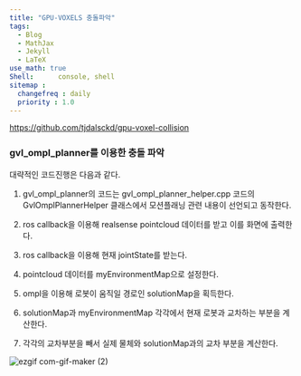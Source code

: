 ```yaml
---
title: "GPU-VOXELS 충돌파악"
tags:
  - Blog
  - MathJax
  - Jekyll
  - LaTeX
use_math: true
Shell:      console, shell
sitemap :
  changefreq : daily
  priority : 1.0
---
```


https://github.com/tjdalsckd/gpu-voxel-collision


### gvl_ompl_planner를 이용한 충돌 파악
대략적인 코드진행은 다음과 같다.

  1. gvl_ompl_planner의 코드는 gvl_ompl_planner_helper.cpp 코드의 GvlOmplPlannerHelper 클래스에서 모션플래닝 관련 내용이 선언되고 동작한다.

  2. ros callback을 이용해 realsense pointcloud 데이터를 받고 이를 화면에 출력한다.

  3. ros callback을 이용해 현재 jointState를 받는다.

  4. pointcloud 데이터를 myEnvironmentMap으로 설정한다.

  5. ompl을 이용해 로봇이 움직일 경로인 solutionMap을 획득한다.

  6. solutionMap과 myEnvironmentMap 각각에서 현재 로봇과 교차하는 부분을 계산한다.

  7. 각각의 교차부분을 빼서 실제 물체와 solutionMap과의 교차 부분을 계산한다.

![ezgif com-gif-maker (2)](https://user-images.githubusercontent.com/53217819/101426825-10a77700-3941-11eb-8ccf-c9c17f696b29.gif)


